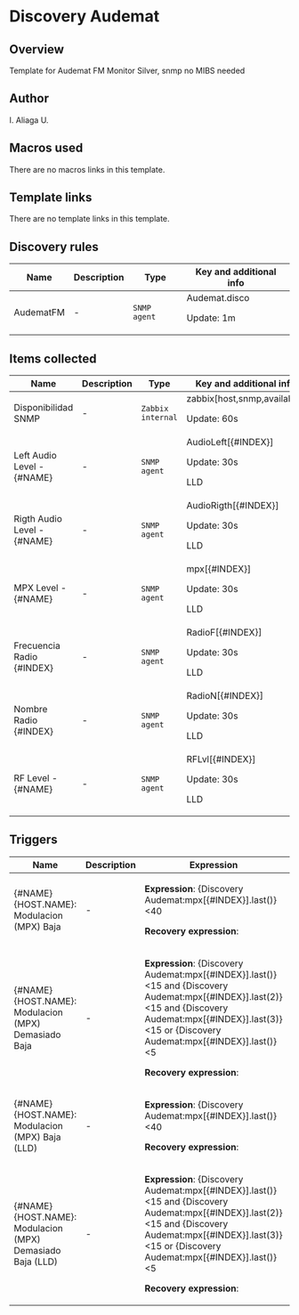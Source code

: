 # Discovery Audemat

## Overview

Template for Audemat FM Monitor Silver, snmp no MIBS needed



## Author

I. Aliaga U.

## Macros used

There are no macros links in this template.

## Template links

There are no template links in this template.

## Discovery rules

|Name|Description|Type|Key and additional info|
|----|-----------|----|----|
|AudematFM|<p>-</p>|`SNMP agent`|Audemat.disco<p>Update: 1m</p>|
## Items collected

|Name|Description|Type|Key and additional info|
|----|-----------|----|----|
|Disponibilidad SNMP|<p>-</p>|`Zabbix internal`|zabbix[host,snmp,available]<p>Update: 60s</p>|
|Left Audio Level - {#NAME}|<p>-</p>|`SNMP agent`|AudioLeft[{#INDEX}]<p>Update: 30s</p><p>LLD</p>|
|Rigth Audio Level - {#NAME}|<p>-</p>|`SNMP agent`|AudioRigth[{#INDEX}]<p>Update: 30s</p><p>LLD</p>|
|MPX Level - {#NAME}|<p>-</p>|`SNMP agent`|mpx[{#INDEX}]<p>Update: 30s</p><p>LLD</p>|
|Frecuencia Radio {#INDEX}|<p>-</p>|`SNMP agent`|RadioF[{#INDEX}]<p>Update: 30s</p><p>LLD</p>|
|Nombre Radio {#INDEX}|<p>-</p>|`SNMP agent`|RadioN[{#INDEX}]<p>Update: 30s</p><p>LLD</p>|
|RF Level - {#NAME}|<p>-</p>|`SNMP agent`|RFLvl[{#INDEX}]<p>Update: 30s</p><p>LLD</p>|
## Triggers

|Name|Description|Expression|Priority|
|----|-----------|----------|--------|
|{#NAME} {HOST.NAME}: Modulacion (MPX) Baja|<p>-</p>|<p>**Expression**: {Discovery Audemat:mpx[{#INDEX}].last()}<40</p><p>**Recovery expression**: </p>|average|
|{#NAME} {HOST.NAME}: Modulacion (MPX) Demasiado Baja|<p>-</p>|<p>**Expression**: {Discovery Audemat:mpx[{#INDEX}].last()}<15 and {Discovery Audemat:mpx[{#INDEX}].last(2)}<15 and {Discovery Audemat:mpx[{#INDEX}].last(3)}<15 or {Discovery Audemat:mpx[{#INDEX}].last()}<5</p><p>**Recovery expression**: </p>|high|
|{#NAME} {HOST.NAME}: Modulacion (MPX) Baja (LLD)|<p>-</p>|<p>**Expression**: {Discovery Audemat:mpx[{#INDEX}].last()}<40</p><p>**Recovery expression**: </p>|average|
|{#NAME} {HOST.NAME}: Modulacion (MPX) Demasiado Baja (LLD)|<p>-</p>|<p>**Expression**: {Discovery Audemat:mpx[{#INDEX}].last()}<15 and {Discovery Audemat:mpx[{#INDEX}].last(2)}<15 and {Discovery Audemat:mpx[{#INDEX}].last(3)}<15 or {Discovery Audemat:mpx[{#INDEX}].last()}<5</p><p>**Recovery expression**: </p>|high|
